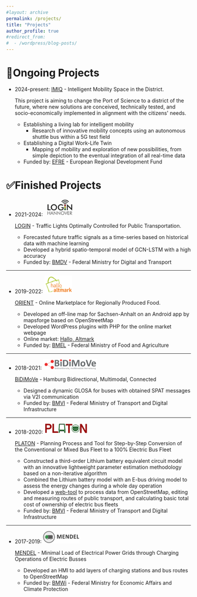 ```yaml
---
#layout: archive
permalink: /projects/
title: "Projects"
author_profile: true
#redirect_from:
#  - /wordpress/blog-posts/
---
```


🔄Ongoing Projects
======
- 2024-present: [IMIQ](https://www.niimo.ovgu.de/en/IMIQ.html) - Intelligent Mobility Space in the District.

  This project is aiming to change the Port of Science to a district of the future, where new solutions are conceived, technically tested, and socio-economically implemented in alignment with the citizens' needs.
  - Establishing a living lab for intelligent mobility
    - Research of innovative mobility concepts using an autonomous shuttle bus within a 5G test field
  - Establishing a Digital Work-Life Twin
    - Mapping of mobility and exploration of new possibilities, from simple depiction to the eventual integration of all real-time data
  - Funded by: [EFRE](https://www.europarl.europa.eu/factsheets/de/sheet/95/europaischer-fonds-fur-regionale-entwicklung-efre-) - European Regional Development Fund
 

✅Finished Projects
======
- 2021-2024: <img src="/images/login-logo.png" style="width: auto; height: 48px;">

  [LOGIN](https://bmdv.bund.de/SharedDocs/DE/Artikel/DG/AVF-projekte/login-hannover.html) - Traffic Lights Optimally Controlled for Public Transportation.
  - Forecasted future traffic signals as a time-series based on historical data with machine learning
  - Developed a hybrid spatio-temporal model of GCN-LSTM with a high accuracy
  - Funded by: [BMDV](https://bmdv.bund.de/DE/Home/home.html) - Federal Ministry for Digital and Transport

---
 
- 2019-2022: <img src="/images/halloAltmark-logo.png" style="width: auto; height: 48px;">

  [ORIENT](https://www.ifak.eu/en/projects/orient) - Online Marketplace for Regionally Produced Food.
  - Developed an off-line map for Sachsen-Anhalt on an Android app by mapsforge based on OpenStreetMap
  - Developed WordPress plugins with PHP for the online market webpage
  - Online market: [Hallo, Altmark](https://halloaltmark.de/)
  - Funded by: [BMEL](https://www.bmel.de/EN/Home/home_node.html) - Federal Ministry of Food and Agriculture
 
---

- 2018-2021: <img src="/images/BiDiMoVe-Logo.png" style="width: auto; height: 30px;">

  [BiDiMoVe](https://www.ifak.eu/en/projects/bidimove) - Hamburg Bidirectional, Multimodal, Connected
  - Designed a dynamic GLOSA for buses with obtained SPAT messages via V2I communication
  - Funded by: [BMVI](https://www.cleanenergywire.org/experts/bmvi-federal-ministry-transport-and-digital-infrastructure) - Federal Ministry of Transport and Digital Infrastructure

---
 
- 2018-2020: <img src="/images/platon-logo.png" style="width: auto; height: 30px;">

  [PLATON](https://service.ifak.eu/PLATON-Web/home.html) - Planning Process and Tool for Step-by-Step Conversion of the Conventional or Mixed Bus Fleet to a 100% Electric Bus Fleet
  - Constructed a third-order Lithium battery equivalent circuit model with an innovative lightweight parameter estimation methodology based on a non-iterative algorithm
  - Combined the Lithium battery model with an E-bus driving model to assess the energy changes during a whole day operation
  - Developed a [web-tool](http://service.ifak.eu/PLATON-Tool/#/) to process data from OpenStreetMap, editing and measuring routes of public transport, and calculating basic total cost of ownership of electric bus fleets
  - Funded by: [BMVI](https://www.cleanenergywire.org/experts/bmvi-federal-ministry-transport-and-digital-infrastructure) - Federal Ministry of Transport and Digital Infrastructure

---
 
- 2017-2019: <img src="/images/mendel-logo.png" style="width: auto; height: 35px;">

  [MENDEL](https://www.ifak.eu/de/news/neues-projekt-am-ifak-mendel-minimale-belastung-elektrischer-netze-durch-ladevorgaenge) - Minimal Load of Electrical Power Grids through Charging Operations of Electric Busses
  - Developed an HMI to add layers of charging stations and bus routes to OpenStreetMap
  - Funded by: [BMWi](https://www.bafa.de/DE/Home/home_node.html) - Federal Ministry for Economic Affairs and Climate Protection
  





